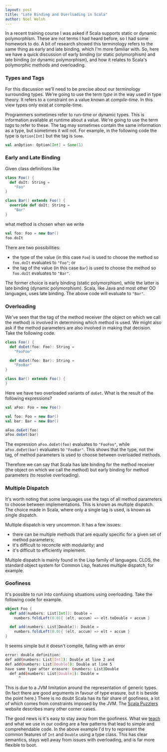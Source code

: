 ```yaml
---
layout: post
title: "Late Binding and Overloading in Scala"
author: Noel Welsh
---
```


In a recent training course I was asked if Scala supports static or dynamic polymorphism. These are not terms I had heard before, so I had some homework to do. A bit of research showed this terminology refers to the same thing as early and late binding, which I'm more familiar with. So, here we have a quick discussion of early binding (or static polymorphism) and late binding (or dynamic polymorphism), and how it relates to Scala's polymorphic methods and overloading.

<!-- more -->

### Types and Tags

For this discussion we'll need to be precise about our terminology surrounding types. We're going to use the term *type* in the way used in type theory. It refers to a constraint on a value known at *compile-time*. In this view types only exist at compile-time.

Programmers sometimes refer to run-time or dynamic types. This is information available at runtime about a value. We're going to use the term *tags* to refer to these. The tag may sometimes contain the same information as a type, but sometimes it will not. For example, in the following code the type is `Option[Int]` but the tag is `Some`.

~~~ scala
val anOption: Option[Int] = Some(1)
~~~ 

### Early and Late Binding

Given class definitions like

~~~ scala
class Foo() {
  def doIt: String =
    "Foo"
}

class Bar() extends Foo() {
  override def doIt: String =
    "Bar"
}
~~~ 

what method is chosen when we write

~~~ scala
val foo: Foo = new Bar()
foo.doIt
~~~ 

There are two possibilities:

- the type of the value (in this case `Foo`) is used to choose the method so `foo.doIt` evaluates to `"Foo"`; or
- the tag of the value (in this case `Bar`) is used to choose the method so `foo.doIt` evaluates to `"Bar"`.

The former choice is early binding (static polymorphism), while the latter is late binding (dynamic polymorphism). Scala, like Java and most other OO languages, uses late binding. The above code will evaluate to `"Bar"`.


### Overloading

We've seen that the tag of the method receiver (the object on which we call the method) is involved in determining which method is used. We might also ask if the method parameters are also involved in making that decision. Take the following code.

~~~ scala
class Foo() {
  def doEet(foo: Foo): String =
    "FooFoo"

  def doEet(foo: Bar): String =
    "FooBar"
}

class Bar() extends Foo() {
}
~~~ 

Here we have two overloaded variants of `doEet`. What is the result of the following expressions?

~~~ scala
val aFoo: Foo = new Foo()

val foo: Foo = new Bar()
val bar: Bar = new Bar()

aFoo.doEet(foo)
aFoo.doEet(bar)
~~~ 

The expression `aFoo.doEet(foo)` evaluates to `"FooFoo"`, while `aFoo.doEet(bar)` evaluates to `"FooBar"`. This shows that the type, not the tag, of method parameters is used to choose between overloaded methods.

Therefore we can say that Scala has late binding for the method receiver (the object on which we call the method) but early binding for method parameters (to resolve overloading).


### Multiple Dispatch

It's worth noting that some languages use the tags of all method parameters to choose between implementations. This is known as multiple dispatch. The choice made in Scala, where only a single tag is used, is known as single dispatch. 

Multiple dispatch is very uncommon. It has a few issues:

- there can be multiple methods that are equally specific for a given set of method parameters;
- it's difficult to reconcile with modularity; and
- it's difficult to efficiently implement.

Multiple dispatch is mainly found in the Lisp family of languages. CLOS, the standard object system for Common Lisp, features multiple dispatch, for example.


### Goofiness

It's possible to run into confusing situations using overloading. Take the following code for example. 

~~~ scala
object Foo {
  def add(numbers: List[Int]): Double =
    numbers.foldLeft(0.0){ (elt, accum) => elt.toDouble + accum }

  def add(numbers: List[Double]): Double =
    numbers.foldLeft(0.0){ (elt, accum) => elt + accum }
}
~~~ 

It seems simple but it doesn't compile, failing with an error

~~~ bash
error: double definition:
def add(numbers: List[Int]): Double at line 2 and
def add(numbers: List[Double]): Double at line 5
have same type after erasure: (numbers: List)Double
  def add(numbers: List[Double]): Double =
      ^
~~~

This is due to a JVM limitation around the representation of generic types. (In fact there are good arguments in favour of type erasure, but it is beside the point here.) There is no doubt Scala has its fair share of goofiness, a lot of which comes from constraints imposed by the JVM. The [Scala Puzzlers][scala-puzzlers] website describes many other corner cases. 

The good news is it's easy to stay away from the goofiness. What we [teach][essential-scala] and what we use in our coding are a few patterns that lead to simple and comprehendable code. In the above example I'd try to represent the common features of `Int` and `Double` using a type class. This has clear semantics, stays well away from issues with overloading, and is far more flexible to boot.

[scala-puzzlers]: http://scalapuzzlers.com/
[essential-scala]: /training/courses/essential-scala/
